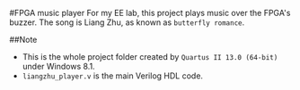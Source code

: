 #FPGA music player
For my EE lab, this project plays music over the FPGA's buzzer.
The song is Liang Zhu, as known as `butterfly romance`.

##Note
- This is the whole project folder created by `Quartus II 13.0 (64-bit)` under Windows 8.1.
- `liangzhu_player.v` is the main Verilog HDL code.

